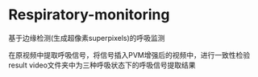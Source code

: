 # Respiratory-monitoring
基于边缘检测(生成超像素superpixels)的呼吸监测

在原视频中提取呼吸信号，将信号插入PVM增强后的视频中，进行一致性检验
result video文件夹中为三种呼吸状态下的呼吸信号提取结果
